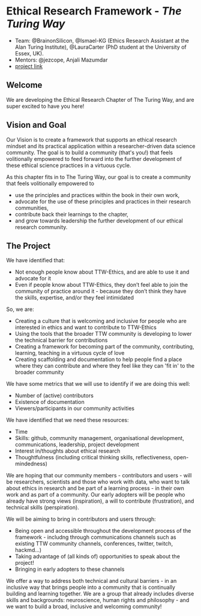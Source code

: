 # Ethical Research Framework - _The Turing Way_

- Team: @BrainonSilicon, @Ismael-KG (Ethics Research Assistant at the Alan Turing Institute), @LauraCarter (PhD student at the University of Essex, UK).
- Mentors: @jezcope, Anjali Mazumdar
- [project link](./ethical-research-framework)

## Welcome

We are developing the Ethical Research Chapter of The Turing Way, and are super excited to have you here! 

## Vision and Goal 

Our Vision is to create a framework that supports an ethical research mindset and its practical application within a researcher-driven data science community. 
The goal is to build a community (that's you!) that feels volitionally empowered to feed forward into the further development of these ethical science practices in a virtuous cycle. 

As this chapter fits in to The Turing Way, our goal is to create a community that feels volitionally empowered to 
- use the principles and practices within the book in their own work,
- advocate for the use of these principles and practices in their research communities,
- contribute back their learnings to the chapter, 
- and grow towards leadership the further development of our ethical research community.

## The Project 

We have identified that:
- Not enough people know about TTW-Ethics, and are able to use it and advocate for it
- Even if people know about TTW-Ethics, they don’t feel able to join the community of practice around it - because they don’t think they have the skills, expertise, and/or they feel intimidated

So, we are: 
- Creating a culture that is welcoming and inclusive for people who are interested in ethics and want to contribute to TTW-Ethics
- Using the tools that the broader TTW community is developing to lower the technical barrier for contributions
- Creating a framework for becoming part of the community, contributing, learning, teaching in a virtuous cycle of love
- Creating scaffolding and documentation to help people find a place where they can contribute and where they feel like they can 'fit in' to the broader community

We have some metrics that we will use to identify if we are doing this well:
- Number of (active) contributors
- Existence of documentation
- Viewers/participants in our community activities

We have identified that we need these resources:
- Time
- Skills: github, community management, organisational development, communications, leadership, project development
- Interest in/thoughts about ethical research
- Thoughtfulness (including critical thinking skills, reflectiveness, open-mindedness)

We are hoping that our community members - contributors and users - will be researchers, scientists and those who work with data, who want to talk about ethics in research and be part of a learning process - in their own work and as part of a community. Our early adopters will be people who already have strong views (inspiration), a will to contribute (frustration), and technical skills (perspiration). 

We will be aiming to bring in contributors and users through:
- Being open and accessible throughout the development process of the framework - includng through communications channels such as existing TTW community channels, conferences, twitter, twitch, hackmd...)
- Taking advantage of (all kinds of) opportunities to speak about the project!
- Bringing in early adopters to these channels

We offer a way to address both technical and cultural barriers - in an inclusive way that brings people into a community that is continually building and learning together. We are a group that already includes diverse skills and backgrounds: neuroscience, human rights and philosophy - and we want to build a broad, inclusive and welcoming community!


